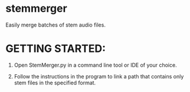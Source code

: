 # stemmerger
Easily merge batches of stem audio files.

# GETTING STARTED:

1) Open StemMerger.py in a command line tool or IDE of your choice.

2) Follow the instructions in the program to link a path that contains only stem files in the specified format.
